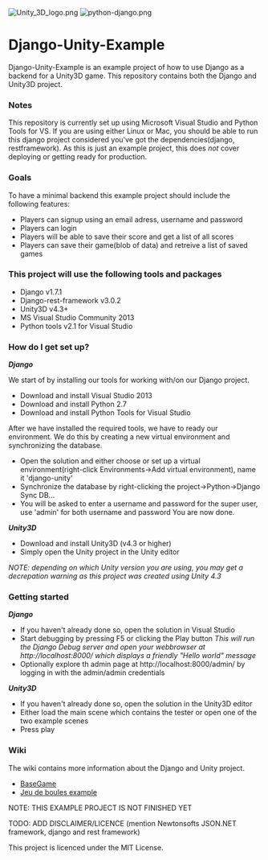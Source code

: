 ![Unity_3D_logo.png](https://cloud.githubusercontent.com/assets/9072397/5611600/db8770ac-94c8-11e4-976a-9e42ccf23345.png)
![python-django.png](https://cloud.githubusercontent.com/assets/9072397/5611563/762c7108-94c8-11e4-9d9c-8ae4a703a03e.png)
# Django-Unity-Example #

Django-Unity-Example is an example project of how to use Django as a backend for a Unity3D game. This repository contains both the Django and Unity3D project.

### Notes ###
This repository is currently set up using Microsoft Visual Studio and Python Tools for VS. If you are using either Linux or Mac, you should be able to run this django project considered you've got the dependencies(django, restframework). As this is just an example project, this does *not* cover deploying or getting ready for production.

### Goals ###
To have a minimal backend this example project should include the following features:

* Players can signup using an email adress, username and password
* Players can login
* Players will be able to save their score and get a list of all scores
* Players can save their game(blob of data) and retreive a list of saved games

### This project will use the following tools and packages ###

* Django v1.7.1
* Django-rest-framework v3.0.2
* Unity3D v4.3+
* MS Visual Studio Community 2013 
* Python tools v2.1 for Visual Studio 

### How do I get set up? ###
***Django***

We start of by installing our tools for working with/on our Django project.

* Download and install Visual Studio 2013
* Download and install Python 2.7
* Download and install Python Tools for Visual Studio

After we have installed the required tools, we have to ready our environment. We do this by creating a new virtual environment and synchronizing the database.

* Open the solution and either choose or set up a virtual environment(right-click Environments->Add virtual environment), name it 'django-unity'
* Synchronize the database by right-clicking the project->Python->Django Sync DB...
* You will be asked to enter a username and password for the super user, use 'admin' for both username and password
You are now done.


***Unity3D***

* Download and install Unity3D (v4.3 or higher)
* Simply open the Unity project in the Unity editor

*NOTE: depending on which Unity version you are using, you may get a decrepation warning as this project was created using Unity 4.3*

### Getting started ###

***Django***

* If you haven't already done so, open the solution in Visual Studio 
* Start debugging by pressing F5 or clicking the Play button
*This will run the Django Debug server and open your webbrowser at http://localhost:8000/ which displays a friendly "Hello world" message*
* Optionally explore th admin page at http://localhost:8000/admin/ by logging in with the admin/admin credentials


***Unity3D***

* If you haven't already done so, open the solution in the Unity3D editor
* Either load the main scene which contains the tester or open one of the two example scenes
* Press play

### Wiki ###
The wiki contains more information about the Django and Unity project.

* [BaseGame](https://github.com/eamonwoortman/django-unity3d-example/wiki/BaseGame)
* [Jeu de boules example](https://github.com/eamonwoortman/django-unity3d-example/wiki/Jeu-de-boules-example)

NOTE: THIS EXAMPLE PROJECT IS NOT FINISHED YET

TODO: ADD DISCLAIMER/LICENCE (mention Newtonsofts JSON.NET framework, django and rest framework)

This project is licenced under the MIT License.
